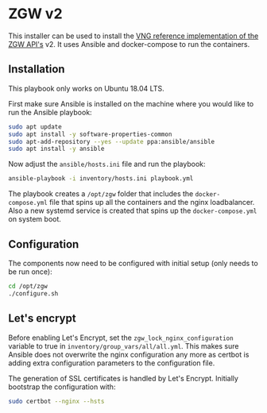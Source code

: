 # ZGW v2
This installer can be used to install the [VNG reference implementation of the ZGW API's](https://github.com/vng-realisatie/gemma-zaken) v2. It uses Ansible and docker-compose to run the containers.

## Installation
This playbook only works on Ubuntu 18.04 LTS.

First make sure Ansible is installed on the machine where you would like to run the Ansible playbook:

```bash
sudo apt update
sudo apt install -y software-properties-common
sudo apt-add-repository --yes --update ppa:ansible/ansible
sudo apt install -y ansible
```

Now adjust the `ansible/hosts.ini` file and run the playbook:

```bash
ansible-playbook -i inventory/hosts.ini playbook.yml
```

The playbook creates a `/opt/zgw` folder that includes the `docker-compose.yml` file that spins up all the containers and the nginx loadbalancer. Also a new systemd service is created that spins up the `docker-compose.yml` on system boot.

## Configuration
The components now need to be configured with initial setup (only needs to be run once):

```bash
cd /opt/zgw
./configure.sh
```

## Let's encrypt
Before enabling Let's Encrypt, set the `zgw_lock_nginx_configuration` variable to true in `inventory/group_vars/all/all.yml`. This makes sure Ansible does not overwrite the nginx configuration any more as certbot is adding extra configuration parameters to the configuration file.

The generation of SSL certificates is handled by Let's Encrypt. Initially bootstrap the configuration with:

```bash
sudo certbot --nginx --hsts
```
